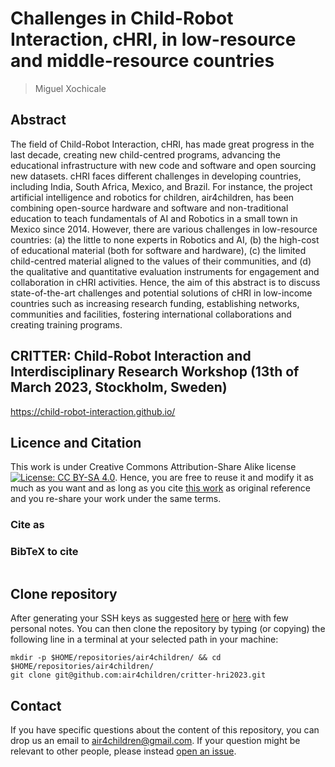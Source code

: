# Challenges in Child-Robot Interaction, cHRI, in low-resource and middle-resource countries
> Miguel Xochicale

## Abstract 
The field of Child-Robot Interaction, cHRI, has made great progress in the last decade, creating new child-centred programs, advancing the educational infrastructure with new code and software and open sourcing new datasets. 
cHRI faces different challenges in developing countries, including India, South Africa, Mexico, and Brazil. For instance, the project artificial intelligence and robotics for children, air4children, has been combining open-source hardware and software and non-traditional education to teach fundamentals of AI and Robotics in a small town in Mexico since 2014. 
However, there are various challenges in low-resource countries: (a) the little to none experts in Robotics and AI, (b) the high-cost of educational material (both for software and hardware), (c) the limited child-centred material aligned to the values of their communities, and (d) the qualitative and quantitative evaluation instruments for engagement and collaboration in cHRI activities. 
Hence, the aim of this abstract is to discuss state-of-the-art challenges and potential solutions of cHRI in low-income countries such as increasing research funding, establishing networks, communities and facilities, fostering international collaborations and creating training programs.

## CRITTER: Child-Robot Interaction and Interdisciplinary Research Workshop (13th of March 2023, Stockholm, Sweden)
https://child-robot-interaction.github.io/

## Licence and Citation 
This work is under Creative Commons Attribution-Share Alike license [![License: CC BY-SA 4.0](https://licensebuttons.net/l/by-sa/4.0/80x15.png)](https://creativecommons.org/licenses/by-sa/4.0/). 
Hence, you are free to reuse it and modify it as much as you want and as long as you cite [this work](https://github.com/air4children/hri2023) as original reference and you re-share your work under the same terms.

### Cite as

### BibTeX to cite
```

```

## Clone repository
After generating your SSH keys as suggested [here](https://docs.github.com/en/github/authenticating-to-github/generating-a-new-ssh-key-and-adding-it-to-the-ssh-agent) or [here](https://github.com/mxochicale/tools/blob/main/github/SSH.md) with few personal notes.
You can then clone the repository by typing (or copying) the following line in a terminal at your selected path in your machine:
```
mkdir -p $HOME/repositories/air4children/ && cd $HOME/repositories/air4children/
git clone git@github.com:air4children/critter-hri2023.git
```

## Contact 
If you have specific questions about the content of this repository, you can drop us an email to [air4children@gmail.com](mailto:air4children@gmail.com?subject="[dei-hri2023-questions]").
If your question might be relevant to other people, please instead [open an issue](https://github.com/air4children/critter-hri2023/issues).
